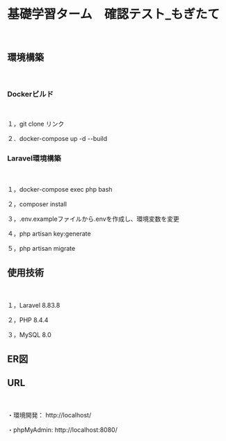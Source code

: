 <h1>基礎学習ターム　確認テスト_もぎたて</h1>

<br>
<h2>環境構築</h2>
<br>

<h3>Dockerビルド</h3>
<br>

１，git clone リンク　


２．docker-compose up -d --build　
<br>




<h3>Laravel環境構築</h3>　
<br>

１，docker-compose exec php bash　　


２，composer install　


３，.env.exampleファイルから.envを作成し、環境変数を変更　


４，php artisan key:generate　


５，php artisan migrate　





<h2>使用技術</h2>　
<br>

１，Laravel 8.83.8　　


２，PHP 8.4.4　


３，MySQL 8.0　
<br>

<h2>ER図</h2>



<h2>URL</h2>　　
<br>

・環境開発：  http://localhost/　


・phpMyAdmin:  http://localhost:8080/　　
